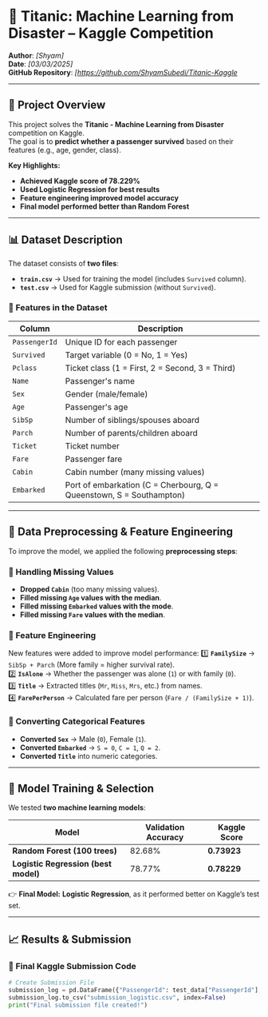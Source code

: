# 🚢 Titanic: Machine Learning from Disaster – Kaggle Competition  
**Author**: *[Shyam]*  
**Date**: *[03/03/2025]*  
**GitHub Repository**: *[https://github.com/ShyamSubedi/Titanic-Kaggle*  

---

## **📌 Project Overview**
This project solves the **Titanic - Machine Learning from Disaster** competition on Kaggle.  
The goal is to **predict whether a passenger survived** based on their features (e.g., age, gender, class).  

**Key Highlights:**
- **Achieved Kaggle score of 78.229%**
- **Used Logistic Regression for best results**
- **Feature engineering improved model accuracy**
- **Final model performed better than Random Forest**

---

## **📊 Dataset Description**
The dataset consists of **two files**:
- **`train.csv`** → Used for training the model (includes `Survived` column).
- **`test.csv`** → Used for Kaggle submission (without `Survived`).

### **🔹 Features in the Dataset**
| Column | Description |
|--------|------------|
| `PassengerId` | Unique ID for each passenger |
| `Survived` | Target variable (0 = No, 1 = Yes) |
| `Pclass` | Ticket class (1 = First, 2 = Second, 3 = Third) |
| `Name` | Passenger's name |
| `Sex` | Gender (male/female) |
| `Age` | Passenger's age |
| `SibSp` | Number of siblings/spouses aboard |
| `Parch` | Number of parents/children aboard |
| `Ticket` | Ticket number |
| `Fare` | Passenger fare |
| `Cabin` | Cabin number (many missing values) |
| `Embarked` | Port of embarkation (C = Cherbourg, Q = Queenstown, S = Southampton) |

---

## **🔧 Data Preprocessing & Feature Engineering**
To improve the model, we applied the following **preprocessing steps**:

### **🔹 Handling Missing Values**
- **Dropped `Cabin`** (too many missing values).  
- **Filled missing `Age` values with the median**.  
- **Filled missing `Embarked` values with the mode**.  
- **Filled missing `Fare` values with the median**.  

### **🔹 Feature Engineering**
New features were added to improve model performance:
1️⃣ **`FamilySize`** → `SibSp + Parch` (More family = higher survival rate).  
2️⃣ **`IsAlone`** → Whether the passenger was alone (`1`) or with family (`0`).  
3️⃣ **`Title`** → Extracted titles (`Mr`, `Miss`, `Mrs`, etc.) from names.  
4️⃣ **`FarePerPerson`** → Calculated fare per person (`Fare / (FamilySize + 1)`).  

### **🔹 Converting Categorical Features**
- **Converted `Sex`** → Male (`0`), Female (`1`).  
- **Converted `Embarked`** → `S = 0`, `C = 1`, `Q = 2`.  
- **Converted `Title`** into numeric categories.  

---

## **🤖 Model Training & Selection**
We tested **two machine learning models**:

| Model | Validation Accuracy | Kaggle Score |
|--------|--------------------|--------------|
| **Random Forest (100 trees)** | 82.68% | **0.73923** |
| **Logistic Regression (best model)** | 78.77% | **0.78229** |

👉 **Final Model:** **Logistic Regression**, as it performed better on Kaggle’s test set.

---

## **📈 Results & Submission**
### **🔹 Final Kaggle Submission Code**
```python
# Create Submission File
submission_log = pd.DataFrame({"PassengerId": test_data["PassengerId"], "Survived": test_predictions_log})
submission_log.to_csv("submission_logistic.csv", index=False)
print("Final submission file created!")

